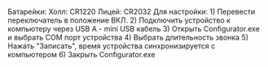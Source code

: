 Батарейки:
	Холл: CR1220
	Лицей: CR2032
Для настройки:
	1) Перевести переключатель в положение ВКЛ.
	2) Подключить устройство к компьютеру через USB A - mini USB кабель
	3) Открыть Configurator.exe и выбрать COM порт устройства
	4) Выбрать длительность звонка
	5) Нажать "Записать", время устройства синхронизируется с компьютером
	6) Закрыть Configurator.exe
